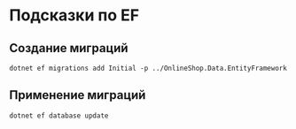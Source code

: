 ﻿# Подсказки по EF

## Создание миграций
`dotnet ef migrations add Initial -p ../OnlineShop.Data.EntityFramework`

## Применение миграций
`dotnet ef database update`